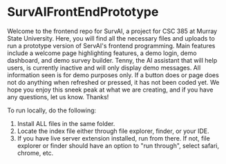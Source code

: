 # SurvAIFrontEndPrototype
Welcome to the frontend repo for SurvAI, a project for CSC 385 at Murray State University. Here, you will find all the necessary files and uploads to run a prototype version of ServAI's frontend programming. Main features include a welcome page highlighting features, a demo login, demo dashboard, and demo survey builder. Tenny, the AI assistant that will help users, is currently inactive and will only display demo messages. All information seen is for demo purposes only. If a button does or page does not do anything when refreshed or pressed, it has not been coded yet. We hope you enjoy this sneek peak at what we are creating, and if you have any questions, let us know. Thanks!

To run locally, do the following:
1. Install ALL files in the same folder.
2. Locate the index file either through file explorer, finder, or your IDE.
3. If you have live server extension installed, run from there. If not, file explorer or finder should have an option to "run through", select safari, chrome, etc.
